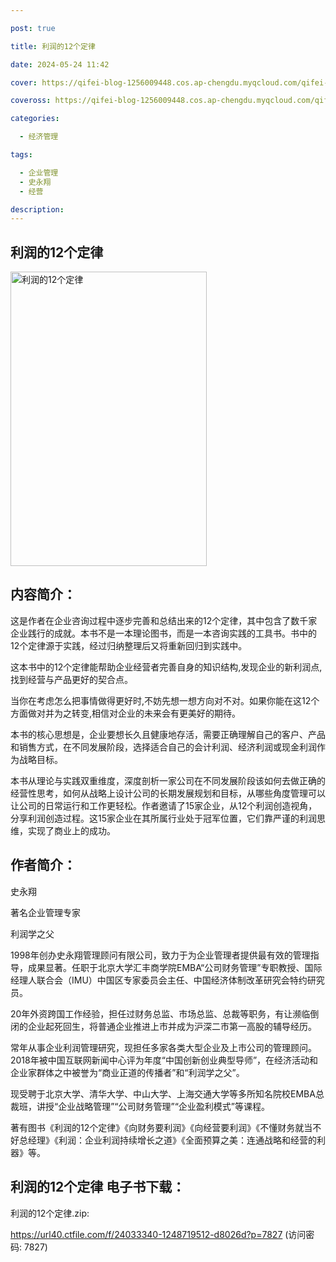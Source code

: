 ```yaml
---

post: true

title: 利润的12个定律

date: 2024-05-24 11:42

cover: https://qifei-blog-1256009448.cos.ap-chengdu.myqcloud.com/qifei-blog/663d762e0ea9cb1403d8f95a.jpg

coveross: https://qifei-blog-1256009448.cos.ap-chengdu.myqcloud.com/qifei-blog/663d762e0ea9cb1403d8f95a.jpg

categories:

  - 经济管理

tags:

  - 企业管理
  - 史永翔
  - 经营

description:
---
```


##  利润的12个定律

<img alt=" 利润的12个定律" class="aligncenter loading" data-was-processed="true" decoding="async" fetchpriority="high" height="471" src="https://qifei-blog-1256009448.cos.ap-chengdu.myqcloud.com/qifei-blog/663d762e0ea9cb1403d8f95a.jpg" style="cursor: zoom-in;" width="314"/>

## 内容简介：

这是作者在企业咨询过程中逐步完善和总结出来的12个定律，其中包含了数千家企业践行的成就。本书不是一本理论图书，而是一本咨询实践的工具书。书中的12个定律源于实践，经过归纳整理后又将重新回归到实践中。

这本书中的12个定律能帮助企业经营者完善自身的知识结构,发现企业的新利润点,找到经营与产品更好的契合点。

当你在考虑怎么把事情做得更好时,不妨先想一想方向对不对。如果你能在这12个方面做对并为之转变,相信对企业的未来会有更美好的期待。

本书的核心思想是，企业要想长久且健康地存活，需要正确理解自己的客户、产品和销售方式，在不同发展阶段，选择适合自己的会计利润、经济利润或现金利润作为战略目标。

本书从理论与实践双重维度，深度剖析一家公司在不同发展阶段该如何去做正确的经营性思考，如何从战略上设计公司的长期发展规划和目标，从哪些角度管理可以让公司的日常运行和工作更轻松。作者邀请了15家企业，从12个利润创造视角，分享利润创造过程。这15家企业在其所属行业处于冠军位置，它们靠严谨的利润思维，实现了商业上的成功。

## 作者简介：

史永翔

著名企业管理专家

利润学之父

1998年创办史永翔管理顾问有限公司，致力于为企业管理者提供最有效的管理指导，成果显著。任职于北京大学汇丰商学院EMBA“公司财务管理”专职教授、国际经理人联合会（IMU）中国区专家委员会主任、中国经济体制改革研究会特约研究员。

20年外资跨国工作经验，担任过财务总监、市场总监、总裁等职务，有让濒临倒闭的企业起死回生，将普通企业推进上市并成为沪深二市第一高股的辅导经历。

常年从事企业利润管理研究，现担任多家各类大型企业及上市公司的管理顾问。2018年被中国互联网新闻中心评为年度“中国创新创业典型导师”，在经济活动和企业家群体之中被誉为“商业正道的传播者”和“利润学之父”。

现受聘于北京大学、清华大学、中山大学、上海交通大学等多所知名院校EMBA总裁班，讲授“企业战略管理”“公司财务管理”“企业盈利模式”等课程。

著有图书《利润的12个定律》《向财务要利润》《向经营要利润》《不懂财务就当不好总经理》《利润：企业利润持续增长之道》《全面预算之美：连通战略和经营的利器》等。

## 利润的12个定律 电子书下载：
利润的12个定律.zip: 

https://url40.ctfile.com/f/24033340-1248719512-d8026d?p=7827 (访问密码: 7827)
